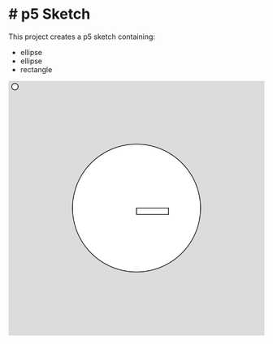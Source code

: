 # # p5 Sketch

This project creates a p5 sketch containing:
- ellipse
- ellipse
- rectangle

![Screenshot](./images/screenshot.png)

 
